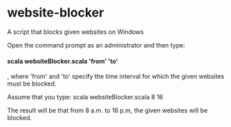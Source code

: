 # website-blocker
A script that blocks given websites on Windows

Open the command prompt as an administrator and then type:

#### scala websiteBlocker.scala 'from' 'to' 

, where 'from' and 'to' specify the time interval for which the given websites must be blocked.

Assume that you type: scala websiteBlocker.scala 8 16 

The result will be that from 8 a.m. to 16 p.m, the given websites will be blocked. 






